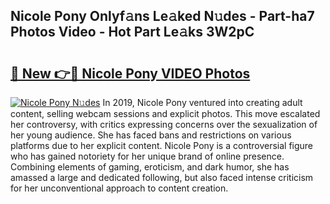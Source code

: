 ## Nicole Pony Onlyf𝚊ns Le𝚊ked N𝚞des - Part-ha7 Photos Video - Hot Part Le𝚊ks 3W2pC

# <h2><a href="http://ab46890.deff.icu/?id=Nicole+Pony">🔗 New 👉🔴 Nicole Pony VIDEO Photos</a></h2>

[![Nicole Pony N𝚞des](https://i.imgur.com/rIISA9y.gif)](http://ab46890.deff.icu/?id=Nicole+Pony)
In 2019, Nicole Pony ventured into creating adult content, selling webcam sessions and explicit photos. This move escalated her controversy, with critics expressing concerns over the sexualization of her young audience. She has faced bans and restrictions on various platforms due to her explicit content. Nicole Pony is a controversial figure who has gained notoriety for her unique brand of online presence. Combining elements of gaming, eroticism, and dark humor, she has amassed a large and dedicated following, but also faced intense criticism for her unconventional approach to content creation.
